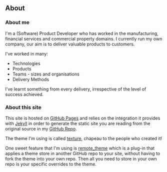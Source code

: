 ## About

### About me

I'm a (Software) Product Developer who has worked in the manufacturing, financial services and commercial property domains. 
I currently run my own company, our aim is to deliver valuable products to customers.

I've worked in many:

* Technologies 
* Products
* Teams - sizes and organisations
* Delivery Methods

I've learnt something from every delivery, irrespective of the level of success achieved.

### About this site

This site is hosted on [GitHub Pages](https://pages.github.com/) and relies on the integration it provides with [Jekyll](https://jekyllrb.com/) in order to generate the static site you are reading from the original source in my [GitHub Repo](https://github.com/MarkGravestock/MarkGravestock.github.io).

The theme I'm using is called [texture](https://github.com/thelehhman/texture), chapeau to the people who created it!

One sweet feature that I'm using is [remote_theme](https://github.com/benbalter/jekyll-remote-theme) which is a plug-in that applies a theme store in another GitHub repo to your site, without having to fork the theme into your own repo. Then all you need to store in your own repo is your specific overrides to the theme. 